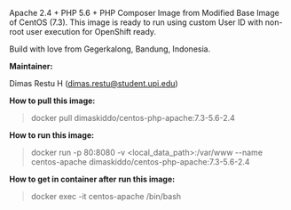 Apache 2.4 + PHP 5.6 + PHP Composer Image from Modified Base Image of CentOS (7.3). This image is ready to run using custom User ID with non-root user execution for OpenShift ready.

Build with love from Gegerkalong, Bandung, Indonesia.

**Maintainer:**

Dimas Restu H (<dimas.restu@student.upi.edu>)

**How to pull this image:**

> docker pull dimaskiddo/centos-php-apache:7.3-5.6-2.4

**How to run this image:**

> docker run -p 80:8080 -v <local_data_path>:/var/www --name centos-apache dimaskiddo/centos-php-apache:7.3-5.6-2.4

**How to get in container after run this image:**

> docker exec -it centos-apache /bin/bash
